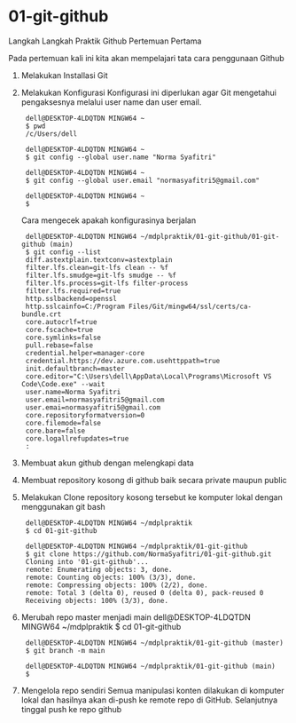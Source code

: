 # 01-git-github
Langkah Langkah Praktik Github Pertemuan Pertama

Pada pertemuan kali ini kita akan mempelajari tata cara penggunaan Github
1. Melakukan Installasi Git
2. Melakukan Konfigurasi
    Konfigurasi ini diperlukan agar Git mengetahui pengaksesnya melalui user name dan user email.

        dell@DESKTOP-4LDQTDN MINGW64 ~
        $ pwd
        /c/Users/dell

        dell@DESKTOP-4LDQTDN MINGW64 ~
        $ git config --global user.name "Norma Syafitri"

        dell@DESKTOP-4LDQTDN MINGW64 ~
        $ git config --global user.email "normasyafitri5@gmail.com"

        dell@DESKTOP-4LDQTDN MINGW64 ~
        $ 



    Cara mengecek apakah konfigurasinya berjalan


        dell@DESKTOP-4LDQTDN MINGW64 ~/mdplpraktik/01-git-github/01-git-github (main)
        $ git config --list
        diff.astextplain.textconv=astextplain
        filter.lfs.clean=git-lfs clean -- %f
        filter.lfs.smudge=git-lfs smudge -- %f
        filter.lfs.process=git-lfs filter-process
        filter.lfs.required=true
        http.sslbackend=openssl
        http.sslcainfo=C:/Program Files/Git/mingw64/ssl/certs/ca-bundle.crt
        core.autocrlf=true
        core.fscache=true
        core.symlinks=false
        pull.rebase=false
        credential.helper=manager-core
        credential.https://dev.azure.com.usehttppath=true
        init.defaultbranch=master
        core.editor="C:\Users\dell\AppData\Local\Programs\Microsoft VS Code\Code.exe" --wait
        user.name=Norma Syafitri
        user.email=normasyafitri5@gmail.com
        user.emai=normasyafitri5@gmail.com
        core.repositoryformatversion=0
        core.filemode=false
        core.bare=false
        core.logallrefupdates=true
        :

3. Membuat akun github dengan melengkapi data
4. Membuat repository kosong di github baik secara private maupun public
5. Melakukan Clone repository kosong tersebut ke komputer lokal dengan menggunakan git bash

        dell@DESKTOP-4LDQTDN MINGW64 ~/mdplpraktik
        $ cd 01-git-github

        dell@DESKTOP-4LDQTDN MINGW64 ~/mdplpraktik/01-git-github
        $ git clone https://github.com/NormaSyafitri/01-git-github.git
        Cloning into '01-git-github'...
        remote: Enumerating objects: 3, done.
        remote: Counting objects: 100% (3/3), done.
        remote: Compressing objects: 100% (2/2), done.
        remote: Total 3 (delta 0), reused 0 (delta 0), pack-reused 0
        Receiving objects: 100% (3/3), done.

6. Merubah repo master menjadi main
        dell@DESKTOP-4LDQTDN MINGW64 ~/mdplpraktik
        $ cd 01-git-github
            
        dell@DESKTOP-4LDQTDN MINGW64 ~/mdplpraktik/01-git-github (master)
        $ git branch -m main
            
        dell@DESKTOP-4LDQTDN MINGW64 ~/mdplpraktik/01-git-github (main)
        $

7. Mengelola repo sendiri
    Semua manipulasi konten dilakukan di komputer lokal dan hasilnya akan di-push ke remote repo di GitHub.
    Selanjutnya tinggal push ke repo github

